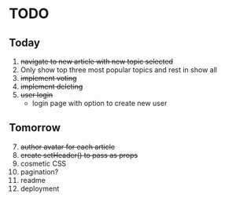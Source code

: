 # TODO


## Today
1. ~~navigate to new article with new topic selected~~
2. Only show top three most popular topics and rest in show all
3. ~~implement voting~~
4. ~~implement deleting~~
5. ~~user login~~
    * login page with option to create new user

## Tomorrow
7. ~~author avatar for each article~~
8. ~~create setHeader() to pass as props~~
9. cosmetic CSS
10. pagination?
11. readme
12. deployment
